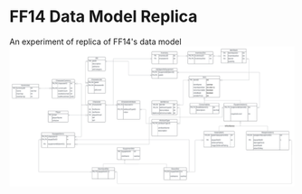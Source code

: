 # FF14 Data Model Replica

An experiment of replica of FF14's data model
![ER Diagram](./assets/erd.png)
